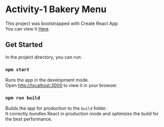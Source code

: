# Activity-1 Bakery Menu
This project was bootstrapped with Create React App\
You can view it [Here](https://affectionate-davinci-0f15d9.netlify.app/).

## Get Started

In the project directory, you can run:

### `npm start`

Runs the app in the development mode.\
Open [http://localhost:3000](http://localhost:3000) to view it in your browser.


### `npm run build`

Builds the app for production to the `build` folder.\
It correctly bundles React in production mode and optimizes the build for the best performance.
